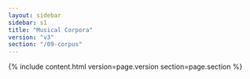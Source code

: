 ```yaml
---
layout: sidebar
sidebar: s1
title: "Musical Corpora"
version: "v3"
section: "/09-corpus"
---
```

{% include content.html version=page.version section=page.section %}